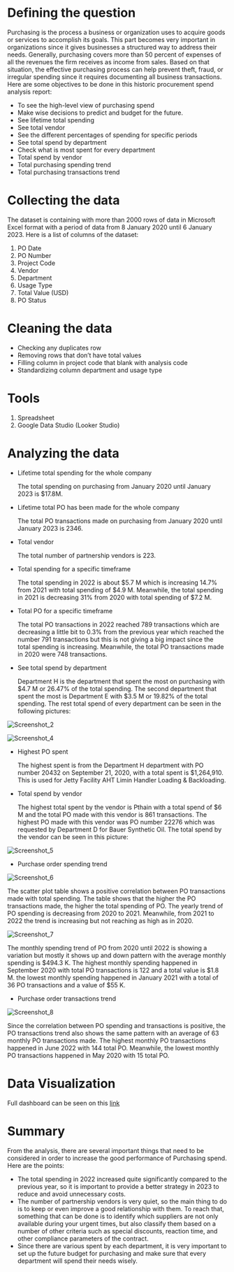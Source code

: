 # Defining the question
Purchasing is the process a business or organization uses to acquire goods or services to accomplish its goals. This part becomes very important in organizations since it gives businesses a structured way to address their needs. Generally, purchasing covers more than 50 percent of expenses of all the revenues the firm receives as income from sales. Based on that situation, the effective purchasing process can help prevent theft, fraud, or irregular spending since it requires documenting all business transactions.  Here are some objectives to be done in this historic procurement spend analysis report:
- To see the high-level view of purchasing spend
- Make wise decisions to predict and budget for the future.
- See lifetime total spending
- See total vendor
- See the different percentages of spending for specific periods
- See total spend by department
- Check what is most spent for every department
- Total spend by vendor
- Total purchasing spending trend
- Total purchasing transactions trend

# Collecting the data
The dataset is containing with more than 2000 rows of data in Microsoft Excel format with a period of data from 8 January 2020 until 6 January 2023.
Here is a list of columns of the dataset:
1. PO Date	
2. PO Number	
3. Project Code	
4. Vendor	
5. Department	
6. Usage Type	
7. Total Value (USD)	
8. PO Status
# Cleaning the data

- Checking any duplicates row
- Removing rows that don’t have total values
- Filling column in project code that blank with analysis code
- Standardizing column department and usage type
# Tools
1. Spreadsheet
2. Google Data Studio (Looker Studio)

# Analyzing the data
- Lifetime total spending for the whole company

  The total spending on purchasing from January 2020 until January 2023 is $17.8M.

- Lifetime total PO has been made for the whole company

  The total PO transactions made on purchasing from January 2020 until January 2023 is 2346.
- Total vendor

  The total number of partnership vendors is 223.
- Total spending for a specific timeframe

  The total spending in 2022 is about $5.7 M which is increasing 14.7% from 2021 with total spending of $4.9 M. Meanwhile, the total spending in 2021 is decreasing   31% from 2020 with total spending of $7.2 M.
  
- Total PO for a specific timeframe

  The total PO transactions in 2022 reached 789 transactions which are decreasing a little bit to 0.3% from the previous year which reached the number 791 transactions but this is not giving a big impact since the total spending is increasing. Meanwhile, the total PO transactions made in 2020 were 748 transactions.

- See total spend by department

  Department H is the department that spent the most on purchasing with $4.7 M or 26.47% of the total spending.  The second department that spent the most is Department E with $3.5 M or 19.82% of the total spending. The rest total spend of every department can be seen in the following pictures:

![Screenshot_2](https://user-images.githubusercontent.com/65482851/222129920-a0aaefa0-2b9e-4ceb-9612-7811c4ec9012.jpg)

![Screenshot_4](https://user-images.githubusercontent.com/65482851/222129959-16e83d06-ac3a-4681-ad88-b44b52030587.jpg)

- Highest PO spent 

  The highest spent is from the Department H department with PO number 20432 on September 21, 2020, with a total spent is $1,264,910. This is used for Jetty Facility AHT Limin Handler Loading & Backloading.

- Total spend by vendor

  The highest total spent by the vendor is Pthain with a total spend of $6 M and the total PO made with this vendor is 861 transactions. The highest PO made with this vendor was PO number 22276 which was requested by Department D for Bauer Synthetic Oil. The total spend by the vendor can be seen in this picture:

![Screenshot_5](https://user-images.githubusercontent.com/65482851/222130093-cbfa94e4-67d4-414a-bfe3-a71c328497dd.jpg)

- Purchase order spending trend

![Screenshot_6](https://user-images.githubusercontent.com/65482851/222130191-9f661102-48e9-4ce7-baee-ca653a9a4d62.jpg)

  The scatter plot table shows a positive correlation between PO transactions made with total spending.  The table shows that the higher the PO transactions made, the higher the total spending of PO. The yearly trend of PO spending is decreasing from 2020 to 2021. Meanwhile, from 2021 to 2022 the trend is increasing but not reaching as high as in 2020. 

![Screenshot_7](https://user-images.githubusercontent.com/65482851/222130266-dd5bef68-182e-4d13-ac65-8af7bce411c8.jpg)

  The monthly spending trend of PO from 2020 until 2022 is showing a variation but mostly it shows up and down pattern with the average monthly spending is $494.3 K. The highest monthly spending happened in September 2020 with total PO transactions is 122 and a total value is $1.8 M. the lowest monthly spending happened in January 2021 with a total of 36 PO transactions and a value of $55 K.

- Purchase order transactions trend

![Screenshot_8](https://user-images.githubusercontent.com/65482851/222130354-806f2a94-3234-43f1-b176-da794608f49b.jpg)

  Since the correlation between PO spending and transactions is positive, the PO transactions trend also shows the same pattern with an average of 63 monthly PO transactions made. The highest monthly PO transactions happened in June 2022 with 144 total PO. Meanwhile, the lowest monthly PO transactions happened in May 2020 with 15 total PO. 

# Data Visualization
Full dashboard can be seen on this [link](https://datastudio.google.com/reporting/f5057bcc-008a-400b-a98c-a6fd99451c68)

# Summary
From the analysis, there are several important things that need to be considered in order to increase the good performance of Purchasing spend. Here are the points:
- The total spending in 2022 increased quite significantly compared to the previous year, so it is important to provide a better strategy in 2023 to reduce and avoid unnecessary costs.
- The number of partnership vendors is very quiet, so the main thing to do is to keep or even improve a good relationship with them. To reach that, something that can be done is to identify which suppliers are not only available during your urgent times, but also classify them based on a number of other criteria such as special discounts, reaction time, and other compliance parameters of the contract.
- Since there are various spent by each department, it is very important to set up the future budget for purchasing and make sure that every department will spend their needs wisely.
